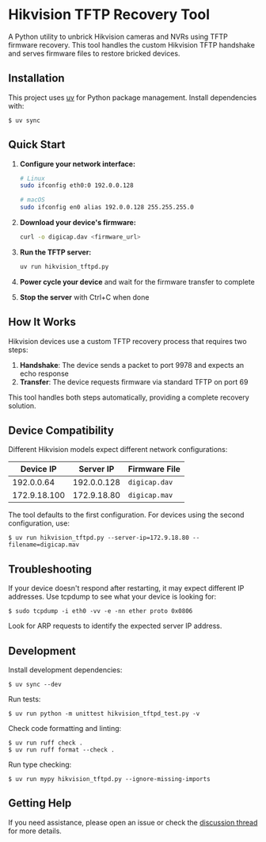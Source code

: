 # Hikvision TFTP Recovery Tool

A Python utility to unbrick Hikvision cameras and NVRs using TFTP firmware recovery. This tool handles the custom Hikvision TFTP handshake and serves firmware files to restore bricked devices.

## Installation

This project uses [uv](https://docs.astral.sh/uv/) for Python package management. Install dependencies with:

    $ uv sync

## Quick Start

1. **Configure your network interface:**
   ```bash
   # Linux
   sudo ifconfig eth0:0 192.0.0.128

   # macOS
   sudo ifconfig en0 alias 192.0.0.128 255.255.255.0
   ```

2. **Download your device's firmware:**
   ```bash
   curl -o digicap.dav <firmware_url>
   ```

3. **Run the TFTP server:**
   ```bash
   uv run hikvision_tftpd.py
   ```

4. **Power cycle your device** and wait for the firmware transfer to complete

5. **Stop the server** with Ctrl+C when done

## How It Works

Hikvision devices use a custom TFTP recovery process that requires two steps:

1. **Handshake**: The device sends a packet to port 9978 and expects an echo response
2. **Transfer**: The device requests firmware via standard TFTP on port 69

This tool handles both steps automatically, providing a complete recovery solution.

## Device Compatibility

Different Hikvision models expect different network configurations:

| Device IP    | Server IP    | Firmware File |
| ------------ | ------------ | ------------- |
| 192.0.0.64   | 192.0.0.128  | `digicap.dav` |
| 172.9.18.100 | 172.9.18.80  | `digicap.mav` |

The tool defaults to the first configuration. For devices using the second configuration, use:

    $ uv run hikvision_tftpd.py --server-ip=172.9.18.80 --filename=digicap.mav

## Troubleshooting

If your device doesn't respond after restarting, it may expect different IP addresses. Use tcpdump to see what your device is looking for:

    $ sudo tcpdump -i eth0 -vv -e -nn ether proto 0x0806

Look for ARP requests to identify the expected server IP address.

## Development

Install development dependencies:

    $ uv sync --dev

Run tests:

    $ uv run python -m unittest hikvision_tftpd_test.py -v

Check code formatting and linting:

    $ uv run ruff check .
    $ uv run ruff format --check .

Run type checking:

    $ uv run mypy hikvision_tftpd.py --ignore-missing-imports

## Getting Help

If you need assistance, please open an issue or check the [discussion thread](https://www.ipcamtalk.com/showthread.php/3647-Hikvision-DS-2032-I-Console-Recovery) for more details.
